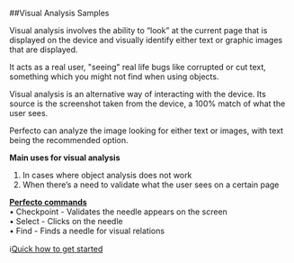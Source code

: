 ##Visual Analysis Samples 

Visual analysis involves the ability to “look” at the current page that is displayed on the device and visually identify either text or graphic images that are displayed.

It acts as a real user, "seeing" real life bugs like corrupted or cut text, something which you might not find when using objects.

Visual analysis is an alternative way of interacting with the device. Its source is the screenshot taken from the device, a 100% match of what the user sees.

Perfecto can analyze the image looking for either text or images, with text being the recommended option. 

**Main uses for visual analysis**<br/>
1.	In cases where object analysis does not work <br/>
2.	When there’s a need to validate what the user sees on a certain page

**[Perfecto commands](https://community.perfectomobile.com/series/23047)**<br/>
•	Checkpoint - Validates the needle appears on the screen<br/>
•	Select - Clicks on the needle<br/>
•	Find - Finds a needle for visual relations

:information_source:[Quick how to get started](https://community.perfectomobile.com/posts/961107)
